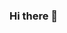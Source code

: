 ### Hi there 👋

<!--
**novikofff2001/novikofff2001** is a ✨ _special_ ✨ repository because its `README.md` (this file) appears on your GitHub profile.

[![codewars][(https://www.codewars.com/users/VovkAndrew/badges/large)](https://www.codewars.com/users/VovkAndrew)](https://www.codewars.com/users/novikofff2001)

Here are some ideas to get you started:

- 🔭 I’m currently working on ...
- 🌱 I’m currently learning ...
- 👯 I’m looking to collaborate on ...
- 🤔 I’m looking for help with ...
- 💬 Ask me about ...
- 📫 How to reach me: ...
- 😄 Pronouns: ...
- ⚡ Fun fact: ...
-->
